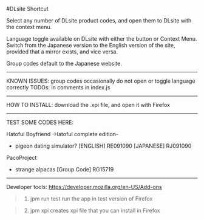 #DLsite Shortcut

Select any number of DLsite product codes, and open them to DLsite with the context menu.

Language toggle available on DLsite with either the button or Context Menu.
Switch from the Japanese version to the English version of the site, provided that a mirror exists, and vice versa.

Group codes default to the Japanese website.

*************************************************************
KNOWN ISSUES: group codes occasionally do not open or toggle language correctly
TODOs: in comments in index.js
*************************************************************

HOW TO INSTALL:
download the .xpi file, and open it with Firefox

*************************************************************

TEST SOME CODES HERE:

Hatoful Boyfriend -Hatoful complete edition-
- pigeon dating simulator?
[ENGLISH]  RE091090 
[JAPANESE] RJ091090

PacoProject
- strange alpacas
[Group Code] RG15719

*************************************************************
Developer tools: 
https://developer.mozilla.org/en-US/Add-ons

>1) jpm run
test run the app in test version of Firefox

>2) jpm xpi 
creates xpi file that you can install in Firefox
